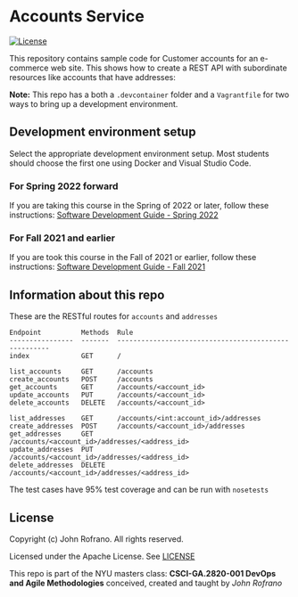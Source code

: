 # Accounts Service

[![License](https://img.shields.io/badge/License-Apache%202.0-blue.svg)](https://opensource.org/licenses/Apache-2.0)

This repository contains sample code for Customer accounts for an e-commerce web site. This shows how to create a REST API with subordinate resources like accounts that have addresses:

**Note:** This repo has a both a `.devcontainer` folder and a `Vagrantfile` for two ways to bring up a development environment.

## Development environment setup

Select the appropriate development environment setup. Most students should choose the first one using Docker and Visual Studio Code.

### For Spring 2022 forward

If you are taking this course in the Spring of 2022 or later, follow these instructions: [Software Development Guide - Spring 2022](docs/vscode-docker.md)

### For Fall 2021 and earlier

If you are took this course in the Fall of 2021 or earlier, follow these instructions: [Software Development Guide - Fall 2021](docs/vagrant-virtualbox.md)

## Information about this repo

These are the RESTful routes for `accounts` and `addresses`
```
Endpoint          Methods  Rule
----------------  -------  -----------------------------------------------------
index             GET      /

list_accounts     GET      /accounts
create_accounts   POST     /accounts
get_accounts      GET      /accounts/<account_id>
update_accounts   PUT      /accounts/<account_id>
delete_accounts   DELETE   /accounts/<account_id>

list_addresses    GET      /accounts/<int:account_id>/addresses
create_addresses  POST     /accounts/<account_id>/addresses
get_addresses     GET      /accounts/<account_id>/addresses/<address_id>
update_addresses  PUT      /accounts/<account_id>/addresses/<address_id>
delete_addresses  DELETE   /accounts/<account_id>/addresses/<address_id>
```

The test cases have 95% test coverage and can be run with `nosetests`

## License

Copyright (c) John Rofrano. All rights reserved.

Licensed under the Apache License. See [LICENSE](LICENSE)

This repo is part of the NYU masters class: **CSCI-GA.2820-001 DevOps and Agile Methodologies** conceived, created and taught by *John Rofrano*
